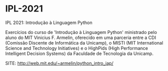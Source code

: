 # IPL-2021
IPL 2021: Introdução à Linguagem Python

Exercícios do curso de 'Introdução à Linguagem Python' ministrado pelo aluno do MIT Vinicius F. Armelin, oferecido em uma parceria entre a CDI (Comissão Discente de Informática da Unicamp), o MISTI (MIT International Science and Technology Initiatives) e o HighPids (High Performance Intelligent Decision Systems) da Faculdade de Tecnologia da Unicamp. 

SITE: http://web.mit.edu/~armelin/python_intro_iap/
